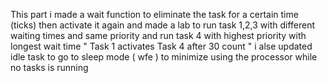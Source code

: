 This part i made a wait function to eliminate the task for a certain time (ticks)
then activate it again and made a lab to run task 1,2,3 with different waiting times
and same priority and run task 4 with highest priority with longest wait time
" Task 1 activates Task 4 after 30 count " i alse updated idle task to go to 
sleep mode ( wfe ) to minimize using the processor while no tasks is running